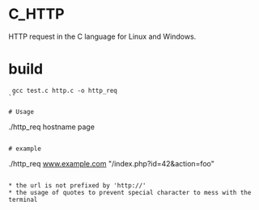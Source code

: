 # C_HTTP

HTTP request in the C language for Linux and Windows. 

# build

```
 gcc test.c http.c -o http_req
`` 

# Usage

```
 ./http_req hostname page
```

# example

```
 ./http_req www.example.com "/index.php?id=42&action=foo" 
```

* the url is not prefixed by 'http://'
* the usage of quotes to prevent special character to mess with the terminal
